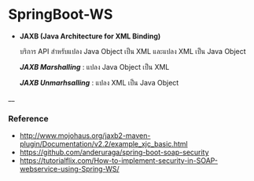 # SpringBoot-WS

- __JAXB (Java Architecture for XML Binding)__

	บริการ API สำหรับแปลง Java Object เป็น XML และแปลง XML เป็น Java Object 

	***JAXB Marshalling*** : แปลง Java Object เป็น XML

	***JAXB Unmarhsalling*** : แปลง XML เป็น Java Object 
	
__
### Reference

- http://www.mojohaus.org/jaxb2-maven-plugin/Documentation/v2.2/example_xjc_basic.html
- https://github.com/anderuraga/spring-boot-soap-security
- https://tutorialflix.com/How-to-implement-security-in-SOAP-webservice-using-Spring-WS/
